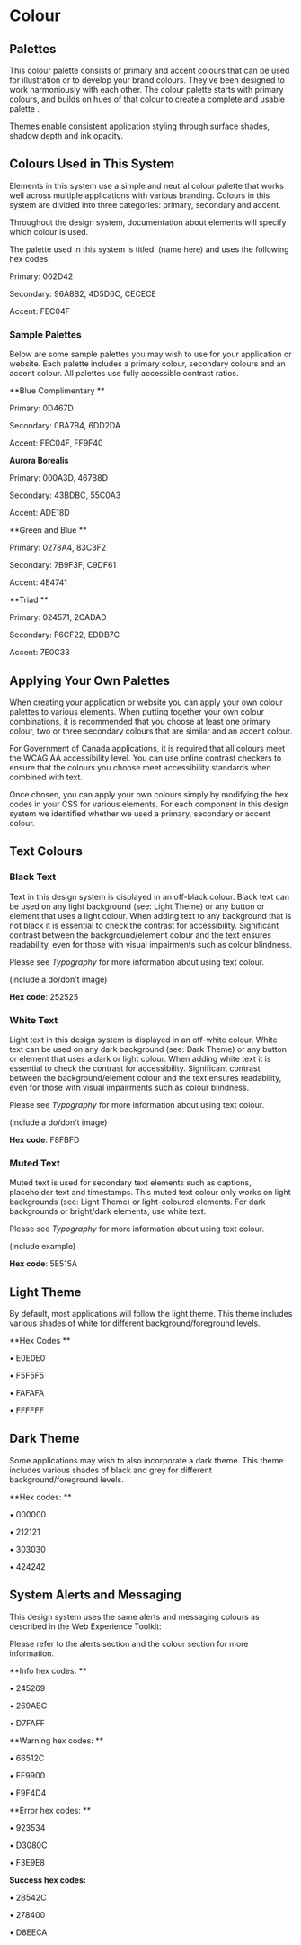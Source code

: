 # Colour

## Palettes

This colour palette consists  of primary and accent colours that can be used for illustration or to develop your brand colours. They’ve been designed to work harmoniously with each other. The colour palette starts with primary colours, and builds on hues of that colour  to create a complete and usable palette .

Themes enable consistent application styling through surface shades, shadow depth and ink opacity.

## Colours Used in This System

Elements in this system use a simple and neutral colour palette that works well across multiple applications with various branding. Colours in this system are divided into three categories: primary, secondary and accent.

Throughout the design system, documentation about elements will specify which colour is used.

The palette used in this system is titled: \(name here\) and uses the following hex codes:

Primary:  002D42

Secondary:  96A8B2, 4D5D6C, CECECE

Accent:  FEC04F

### Sample Palettes

Below are some sample palettes you may wish to use for your application or website. Each palette includes a primary colour, secondary colours and an accent colour. All palettes use fully accessible contrast ratios.

**Blue Complimentary**

Primary: 0D467D

Secondary: 0BA7B4, 6DD2DA

Accent: FEC04F, FF9F40

**Aurora Borealis**

Primary: 000A3D, 467B8D

Secondary: 43BDBC, 55C0A3

Accent: ADE18D

**Green and Blue**

Primary: 0278A4, 83C3F2

Secondary: 7B9F3F, C9DF61

Accent: 4E4741

**Triad**

Primary: 024571, 2CADAD

Secondary: F6CF22, EDDB7C

Accent: 7E0C33

## Applying Your Own Palettes

When creating your application or website you can apply your own colour palettes to various elements. When putting together your own colour combinations, it is recommended that you choose at least one primary colour, two or three secondary colours that are similar and an accent colour.

For Government of Canada applications, it is required that all colours meet the WCAG AA accessibility level. You can use online contrast checkers to ensure that the colours you choose meet accessibility standards when combined with text.

Once chosen, you can apply your own colours simply by modifying the hex codes in your CSS for various elements. For each component in this design system we identified whether we used a primary, secondary or accent colour.

## Text Colours

### Black Text

Text in this design system is displayed in an off-black colour. Black text can be used on any light background \(see: Light Theme\) or any button or element that uses a light colour. When adding text to any background that is not black it is essential to check the contrast for accessibility. Significant contrast between the background/element colour and the text ensures readability, even for those with visual impairments such as colour blindness.

Please see _Typography_ for more information about using text colour.

\(include a do/don't image\)

**Hex code**: 252525

### White Text

Light text in this design system is displayed in an off-white colour. White text can be used on any dark background \(see: Dark Theme\) or any button or element that uses a dark or light colour. When adding white text it is essential to check the contrast for accessibility. Significant contrast between the background/element colour and the text ensures readability, even for those with visual impairments such as colour blindness.

Please see _Typography_ for more information about using text colour.


\(include a do/don't image\)

**Hex code**: F8FBFD

### Muted Text

Muted text is used for secondary text elements such as captions, placeholder text and timestamps. This muted text colour only works on light backgrounds \(see: Light Theme\) or light-coloured elements. For dark backgrounds or bright/dark elements, use white text.

Please see _Typography_ for more information about using text colour.


\(include example\)

**Hex code**: 5E515A

## Light Theme

By default, most applications will follow the light theme. This theme includes various shades of white for different background/foreground levels.

**Hex Codes**

•	E0E0E0

•	F5F5F5

•	FAFAFA

•	FFFFFF

## Dark Theme

Some applications may wish to also incorporate a dark theme. This theme includes various shades of black and grey for different background/foreground levels.

**Hex codes:**

•	000000

•	212121

•	303030

•	424242

## System Alerts and Messaging

This design system uses the same alerts and messaging colours as described in the Web Experience Toolkit:

Please refer to the alerts section and the colour section for more information.

**Info hex codes:**

•	245269

•	269ABC

•	D7FAFF

**Warning hex codes:**

•	66512C

•	FF9900

•	F9F4D4

**Error hex codes:**

•	923534

•	D3080C

•	F3E9E8

**Success hex codes:**

•	2B542C

•	278400

•	D8EECA





